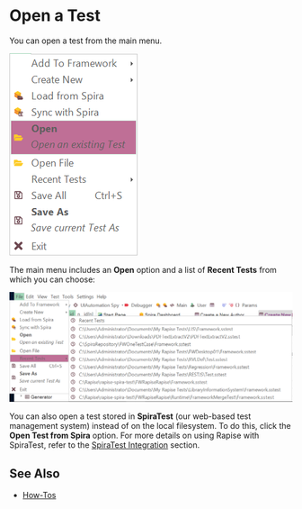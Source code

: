 # Open a Test

You can open a test from the main menu.

![application menu](./img/open_a_test_menu.png)

The main menu includes an **Open** option and a list of **Recent Tests** from which you can choose:

![recent test](./img/open_a_test_recent.png)

You can also open a test stored in **SpiraTest** (our web-based test management system) instead of on the local filesystem. To do this, click the **Open Test from Spira** option. For more details on using Rapise with SpiraTest, refer to the [SpiraTest Integration](spiratest_integration.md) section.

## See Also

- [How-Tos](howtos.md)